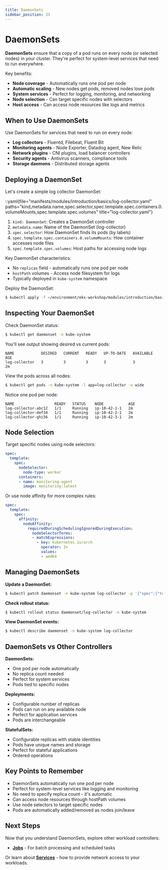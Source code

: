 ```yaml
---
title: DaemonSets
sidebar_position: 33
---
```


# DaemonSets

**DaemonSets** ensure that a copy of a pod runs on every node (or selected nodes) in your cluster. They're perfect for system-level services that need to run everywhere.

Key benefits:
- **Node coverage** - Automatically runs one pod per node
- **Automatic scaling** - New nodes get pods, removed nodes lose pods
- **System services** - Perfect for logging, monitoring, and networking
- **Node selection** - Can target specific nodes with selectors
- **Host access** - Can access node resources like logs and metrics

## When to Use DaemonSets

Use DaemonSets for services that need to run on every node:
- **Log collectors** - Fluentd, Filebeat, Fluent Bit
- **Monitoring agents** - Node Exporter, Datadog agent, New Relic
- **Network plugins** - CNI plugins, load balancer controllers
- **Security agents** - Antivirus scanners, compliance tools
- **Storage daemons** - Distributed storage agents

## Deploying a DaemonSet

Let's create a simple log collector DaemonSet:

::yaml{file="manifests/modules/introduction/basics/log-collector.yaml" paths="kind,metadata.name,spec.selector,spec.template.spec.containers.0.volumeMounts,spec.template.spec.volumes" title="log-collector.yaml"}

1. `kind: DaemonSet`: Creates a DaemonSet controller
2. `metadata.name`: Name of the DaemonSet (log-collector)
3. `spec.selector`: How DaemonSet finds its pods (by labels)
4. `spec.template.spec.containers.0.volumeMounts`: How container accesses node files
5. `spec.template.spec.volumes`: Host paths for accessing node logs

Key DaemonSet characteristics:
- No `replicas` field - automatically runs one pod per node
- `hostPath` volumes - Access node filesystem for logs
- Typically deployed in `kube-system` namespace

Deploy the DaemonSet:
```bash
$ kubectl apply -f ~/environment/eks-workshop/modules/introduction/basics/log-collector.yaml
```

## Inspecting Your DaemonSet

Check DaemonSet status:
```bash
$ kubectl get daemonset -n kube-system
```

You'll see output showing desired vs current pods:
```
NAME            DESIRED   CURRENT   READY   UP-TO-DATE   AVAILABLE   AGE
log-collector   3         3         3       3            3           2m
```

View the pods across all nodes:
```bash
$ kubectl get pods -n kube-system -l app=log-collector -o wide
```

Notice one pod per node:
```
NAME                  READY   STATUS    NODE           AGE
log-collector-abc12   1/1     Running   ip-10-42-1-1   2m
log-collector-def34   1/1     Running   ip-10-42-2-1   2m
log-collector-ghi56   1/1     Running   ip-10-42-3-1   2m
```

## Node Selection

Target specific nodes using node selectors:

```yaml
spec:
  template:
    spec:
      nodeSelector:
        node-type: worker
      containers:
      - name: monitoring-agent
        image: monitoring:latest
```

Or use node affinity for more complex rules:

```yaml
spec:
  template:
    spec:
      affinity:
        nodeAffinity:
          requiredDuringSchedulingIgnoredDuringExecution:
            nodeSelectorTerms:
            - matchExpressions:
              - key: kubernetes.io/arch
                operator: In
                values:
                - amd64
```

## Managing DaemonSets

**Update a DaemonSet:**
```bash
$ kubectl patch daemonset -n kube-system log-collector -p '{"spec":{"template":{"spec":{"containers":[{"name":"fluentd","image":"fluentd:v1.17"}]}}}}'
```

**Check rollout status:**
```bash
$ kubectl rollout status daemonset/log-collector -n kube-system
```

**View DaemonSet events:**
```bash
$ kubectl describe daemonset -n kube-system log-collector
```

## DaemonSets vs Other Controllers

**DaemonSets:**
- One pod per node automatically
- No replica count needed
- Perfect for system services
- Pods tied to specific nodes

**Deployments:**
- Configurable number of replicas
- Pods can run on any available node
- Perfect for application services
- Pods are interchangeable

**StatefulSets:**
- Configurable replicas with stable identities
- Pods have unique names and storage
- Perfect for stateful applications
- Ordered operations

## Key Points to Remember

* DaemonSets automatically run one pod per node
* Perfect for system-level services like logging and monitoring
* No need to specify replica count - it's automatic
* Can access node resources through hostPath volumes
* Use node selectors to target specific nodes
* Pods are automatically added/removed as nodes join/leave

## Next Steps

Now that you understand DaemonSets, explore other workload controllers:
- **[Jobs](./jobs)** - For batch processing and scheduled tasks

Or learn about **[Services](../services)** - how to provide network access to your workloads.